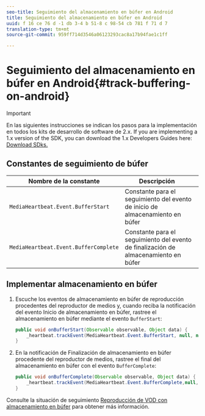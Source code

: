```yaml
---
seo-title: Seguimiento del almacenamiento en búfer en Android
title: Seguimiento del almacenamiento en búfer en Android
uuid: f 16 ce 76 d -1 db 3-4 b 51-8 c 98-54 cb 781 f 71 d 7
translation-type: tm+mt
source-git-commit: 959ff714d3546a06123293cac8a17b94fae1c1ff

---
```



# Seguimiento del almacenamiento en búfer en Android{#track-buffering-on-android}

>[!IMPORTANT]
>En las siguientes instrucciones se indican los pasos para la implementación en todos los kits de desarrollo de software de 2.x. If you are implementing a 1.x version of the SDK, you can download the 1.x Developers Guides here: [Download SDks.](../../../sdk-implement/download-sdks.md)

## Constantes de seguimiento de búfer

| Nombre de la constante | Descripción     |
|---|---|
| `MediaHeartbeat.Event.BufferStart` | Constante para el seguimiento del evento de inicio de almacenamiento en búfer |
| `MediaHeartbeat.Event.BufferComplete` | Constante para el seguimiento del evento de finalización de almacenamiento en búfer |

## Implementar almacenamiento en búfer

1. Escuche los eventos de almacenamiento en búfer de reproducción procedentes del reproductor de medios y, cuando reciba la notificación del evento Inicio de almacenamiento en búfer, rastree el almacenamiento en búfer mediante el evento `BufferStart`:

   ```java
   public void onBufferStart(Observable observable, Object data) {  
       _heartbeat.trackEvent(MediaHeartbeat.Event.BufferStart, null, null); 
   }
   ```

1. En la notificación de Finalización de almacenamiento en búfer procedente del reproductor de medios, rastree el final del almacenamiento en búfer con el evento `BufferComplete`:

   ```java
   public void onBufferComplete(Observable observable, Object data) {  
       _heartbeat.trackEvent(MediaHeartbeat.Event.BufferComplete,null, null); 
   }
   ```

Consulte la situación de seguimiento [Reproducción de VOD con almacenamiento en búfer](../../../sdk-implement/tracking-scenarios/vod-buffering.md) para obtener más información.
